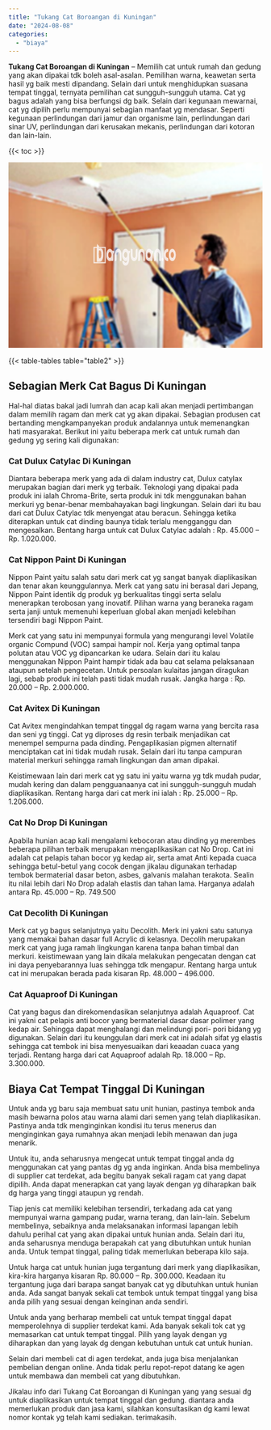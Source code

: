 ```yaml
---
title: "Tukang Cat Boroangan di Kuningan"
date: "2024-08-08"
categories: 
  - "biaya"
---
```


**Tukang Cat Boroangan di Kuningan** – Memilih cat untuk rumah dan gedung yang akan dipakai tdk boleh asal-asalan. Pemilihan warna, keawetan serta hasil yg baik mesti dipandang. Selain dari untuk menghidupkan suasana tempat tinggal, ternyata pemilihan cat sungguh-sungguh utama. Cat yg bagus adalah yang bisa berfungsi dg baik. Selain dari kegunaan mewarnai, cat yg dipilih perlu mempunyai sebagian manfaat yg mendasar. Seperti kegunaan perlindungan dari jamur dan organisme lain, perlindungan dari sinar UV, perlindungan dari kerusakan mekanis, perlindungan dari kotoran dan lain-lain.

{{< toc >}}

![Tukang Cat Boroangan di Kuningan](/images/jasa-cat-murah08.png)

{{< table-tables table="table2" >}}

## Sebagian Merk Cat Bagus Di Kuningan

Hal-hal diatas bakal jadi lumrah dan acap kali akan menjadi pertimbangan dalam memilih ragam dan merk cat yg akan dipakai. Sebagian produsen cat bertanding mengkampanyekan produk andalannya untuk memenangkan hati masyarakat. Berikut ini yaitu beberapa merk cat untuk rumah dan gedung yg sering kali digunakan:

### Cat Dulux Catylac Di Kuningan

Diantara beberapa merk yang ada di dalam industry cat, Dulux catylax merupakan bagian dari merk yg terbaik. Teknologi yang dipakai pada produk ini ialah Chroma-Brite, serta produk ini tdk menggunakan bahan merkuri yg benar-benar membahayakan bagi lingkungan. Selain dari itu bau dari cat Dulux Catylac tdk menyengat atau beracun. Sehingga ketika diterapkan untuk cat dinding baunya tidak terlalu mengganggu dan mengesalkan. Bentang harga untuk cat Dulux Catylac adalah : Rp. 45.000 – Rp. 1.020.000.

### Cat Nippon Paint Di Kuningan

Nippon Paint yaitu salah satu dari merk cat yg sangat banyak diaplikasikan dan tenar akan keunggulannya. Merk cat yang satu ini berasal dari Jepang, Nippon Paint identik dg produk yg berkualitas tinggi serta selalu menerapkan terobosan yang inovatif. Pilihan warna yang beraneka ragam serta janji untuk memenuhi keperluan global akan menjadi kelebihan tersendiri bagi Nippon Paint.

Merk cat yang satu ini mempunyai formula yang mengurangi level Volatile organic Compund (VOC) sampai hampir nol. Kerja yang optimal tanpa polutan atau VOC yg dipancarkan ke udara. Selain dari itu kalau menggunakan Nippon Paint hampir tidak ada bau cat selama pelaksanaan ataupun setelah pengecetan. Untuk persoalan kulaitas jangan diragukan lagi, sebab produk ini telah pasti tidak mudah rusak. Jangka harga : Rp. 20.000 – Rp. 2.000.000.

### Cat Avitex Di Kuningan

Cat Avitex mengindahkan tempat tinggal dg ragam warna yang bercita rasa dan seni yg tinggi. Cat yg diproses dg resin terbaik menjadikan cat menempel sempurna pada dinding. Pengaplikasian pigmen alternatif menciptakan cat ini tidak mudah rusak. Selain dari itu tanpa campuran material merkuri sehingga ramah lingkungan dan aman dipakai.

Keistimewaan lain dari merk cat yg satu ini yaitu warna yg tdk mudah pudar, mudah kering dan dalam pengguanaanya cat ini sungguh-sungguh mudah diaplikasikan. Rentang harga dari cat merk ini ialah : Rp. 25.000 – Rp. 1.206.000.

### Cat No Drop Di Kuningan

Apabila hunian acap kali mengalami kebocoran atau dinding yg merembes beberapa pilihan terbaik merupakan mengaplikasikan cat No Drop. Cat ini adalah cat pelapis tahan bocor yg kedap air, serta amat Anti kepada cuaca sehingga betul-betul yang cocok dengan jikalau digunakan terhadap tembok bermaterial dasar beton, asbes, galvanis malahan terakota. Sealin itu nilai lebih dari No Drop adalah elastis dan tahan lama. Harganya adalah antara Rp. 45.000 – Rp. 749.500

### Cat Decolith Di Kuningan

Merk cat yg bagus selanjutnya yaitu Decolith. Merk ini yakni satu satunya yang memakai bahan dasar full Acrylic di kelasnya. Decolih merupakan merk cat yang juga ramah lingkungan karena tanpa bahan timbal dan merkuri. keistimewaan yang lain dikala melakukan pengecatan dengan cat ini daya penyebarannya luas sehingga tdk mengapur. Rentang harga untuk cat ini merupakan berada pada kisaran Rp. 48.000 – 496.000.

### Cat Aquaproof Di Kuningan

Cat yang bagus dan direkomendasikan selanjutnya adalah Aquaproof. Cat ini yakni cat pelapis anti bocor yang bermaterial dasar dasar polimer yang kedap air. Sehingga dapat menghalangi dan melindungi pori- pori bidang yg digunakan. Selain dari itu keunggulan dari merk cat ini adalah sifat yg elastis sehingga cat tembok ini bisa menyesuaikan dari keaadan cuaca yang terjadi. Rentang harga dari cat Aquaproof adalah Rp. 18.000 – Rp. 3.300.000.

## Biaya Cat Tempat Tinggal Di Kuningan

Untuk anda yg baru saja membuat satu unit hunian, pastinya tembok anda masih bewarna polos atau warna alami dari semen yang telah diaplikasikan. Pastinya anda tdk menginginkan kondisi itu terus menerus dan menginginkan gaya rumahnya akan menjadi lebih menawan dan juga menarik.

Untuk itu, anda seharusnya mengecat untuk tempat tinggal anda dg menggunakan cat yang pantas dg yg anda inginkan. Anda bisa membelinya di supplier cat terdekat, ada begitu banyak sekali ragam cat yang dapat dipilih. Anda dapat menerapkan cat yang layak dengan yg diharapkan baik dg harga yang tinggi ataupun yg rendah.

Tiap jenis cat memiliki kelebihan tersendiri, terkadang ada cat yang mempunyai warna gampang pudar, warna terang, dan lain-lain. Sebelum membelinya, sebaiknya anda melaksanakan informasi lapangan lebih dahulu perihal cat yang akan dipakai untuk hunian anda. Selain dari itu, anda seharusnya menduga berapakah cat yang dibutuhkan untuk hunian anda. Untuk tempat tinggal, paling tidak memerlukan beberapa kilo saja.

Untuk harga cat untuk hunian juga tergantung dari merk yang diaplikasikan, kira-kira harganya kisaran Rp. 80.000 – Rp. 300.000. Keadaan itu tergantung juga dari barapa sangat banyak cat yg dibutuhkan untuk hunian anda. Ada sangat banyak sekali cat tembok untuk tempat tinggal yang bisa anda pilih yang sesuai dengan keinginan anda sendiri.

Untuk anda yang berharap membeli cat untuk tempat tinggal dapat memperolehnya di supplier terdekat kami. Ada banyak sekali tok cat yg memasarkan cat untuk tempat tinggal. Pilih yang layak dengan yg diharapkan dan yang layak dg dengan kebutuhan untuk cat untuk hunian.

Selain dari membeli cat di agen terdekat, anda juga bisa menjalankan pembelian dengan online. Anda tidak perlu repot-repot datang ke agen untuk membawa dan membeli cat yang dibutuhkan.

Jikalau info dari Tukang Cat Boroangan di Kuningan yang yang sesuai dg untuk diaplikasikan untuk tempat tinggal dan gedung. diantara anda memerlukan produk dan jasa kami, silahkan konsultasikan dg kami lewat nomor kontak yg telah kami sediakan. terimakasih.
